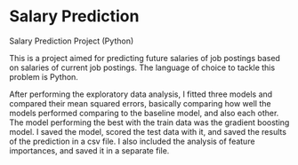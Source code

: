 # Salary Prediction
Salary Prediction Project (Python)

This is a project aimed for predicting future salaries of job postings based on salaries of current job postings. The language of choice to tackle this problem is Python.

After performing the exploratory data analysis, I fitted three models and compared their mean squared errors, basically comparing how well the models performed comparing to the baseline model, and also each other. The model performing the best with the train data was the gradient boosting model. I saved the model, scored the test data with it, and saved the results of the prediction in a csv file. I also included the analysis of feature importances, and saved it in a separate file.
